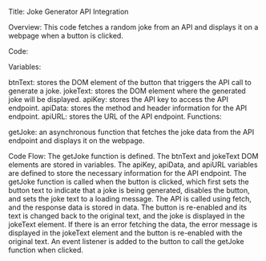 Title: Joke Generator API Integration

Overview:
This code fetches a random joke from an API and displays it on a webpage when a button is clicked.

Code:

Variables:

btnText: stores the DOM element of the button that triggers the API call to generate a joke.
jokeText: stores the DOM element where the generated joke will be displayed.
apiKey: stores the API key to access the API endpoint.
apiData: stores the method and header information for the API endpoint.
apiURL: stores the URL of the API endpoint.
Functions:

getJoke: an asynchronous function that fetches the joke data from the API endpoint and displays it on the webpage.

Code Flow:
The getJoke function is defined.
The btnText and jokeText DOM elements are stored in variables.
The apiKey, apiData, and apiURL variables are defined to store the necessary information for the API endpoint.
The getJoke function is called when the button is clicked, which first sets the button text to indicate that a joke is being generated, disables the button, and sets the joke text to a loading message.
The API is called using fetch, and the response data is stored in data.
The button is re-enabled and its text is changed back to the original text, and the joke is displayed in the jokeText element.
If there is an error fetching the data, the error message is displayed in the jokeText element and the button is re-enabled with the original text.
An event listener is added to the button to call the getJoke function when clicked.